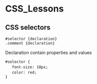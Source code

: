
# CSS_Lessons


## CSS selectors

`#selector {declaration}`<br>
`.comment {declaration}`

Declaration contain properties and values

`#selector {`<br>
&ensp;&ensp;&ensp;`font-size: 10px;`<br>
&ensp;&ensp;&ensp;`color: red;`<br>
`}`


